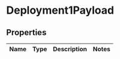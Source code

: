 

# Deployment1Payload


## Properties

| Name | Type | Description | Notes |
|------------ | ------------- | ------------- | -------------|



